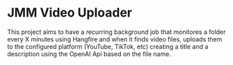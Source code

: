 # JMM Video Uploader

This project aims to have a recurring background job that monitores a folder every X minutes using Hangfire and when it finds video files, uploads them to the configured platform (YouTube, TikTok, etc) creating a title and a description using the OpenAI Api based on the file name.
